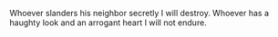 Whoever slanders his neighbor secretly I will destroy. Whoever has a haughty look and an arrogant heart I will not endure.
